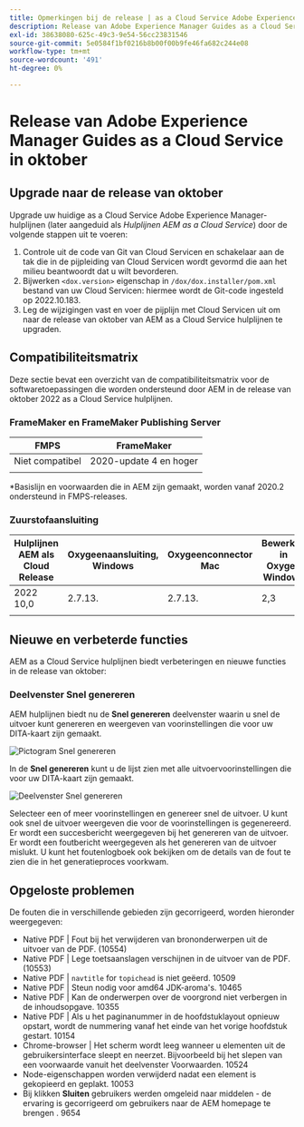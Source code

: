 ```yaml
---
title: Opmerkingen bij de release | as a Cloud Service Adobe Experience Manager-hulplijnen, release oktober 2022
description: Release van Adobe Experience Manager Guides as a Cloud Service in oktober
exl-id: 38638080-625c-49c3-9e54-56cc23831546
source-git-commit: 5e0584f1bf0216b8b00f00b9fe46fa682c244e08
workflow-type: tm+mt
source-wordcount: '491'
ht-degree: 0%

---
```


# Release van Adobe Experience Manager Guides as a Cloud Service in oktober

## Upgrade naar de release van oktober

Upgrade uw huidige as a Cloud Service Adobe Experience Manager-hulplijnen (later aangeduid als *Hulplijnen AEM as a Cloud Service*) door de volgende stappen uit te voeren:
1. Controle uit de code van Git van Cloud Servicen en schakelaar aan de tak die in de pijpleiding van Cloud Servicen wordt gevormd die aan het milieu beantwoordt dat u wilt bevorderen.
1. Bijwerken `<dox.version>` eigenschap in `/dox/dox.installer/pom.xml` bestand van uw Cloud Servicen: hiermee wordt de Git-code ingesteld op 2022.10.183.
1. Leg de wijzigingen vast en voer de pijplijn met Cloud Servicen uit om naar de release van oktober van AEM as a Cloud Service hulplijnen te upgraden.

## Compatibiliteitsmatrix

Deze sectie bevat een overzicht van de compatibiliteitsmatrix voor de softwaretoepassingen die worden ondersteund door AEM in de release van oktober 2022 as a Cloud Service hulplijnen.

### FrameMaker en FrameMaker Publishing Server

| FMPS | FrameMaker |
| --- | --- |
| Niet compatibel | 2020-update 4 en hoger |
| | |

*Basislijn en voorwaarden die in AEM zijn gemaakt, worden vanaf 2020.2 ondersteund in FMPS-releases.

### Zuurstofaansluiting

| Hulplijnen AEM als Cloud Release | Oxygeenaansluiting, Windows | Oxygeenconnector Mac | Bewerken in Oxygen Windows | Bewerken in Oxygen Mac |
| --- | --- | --- | --- | --- |
| 2022 10,0 | 2.7.13. | 2.7.13. | 2,3 | 2,3 |
|  |  |  |  |


## Nieuwe en verbeterde functies

AEM as a Cloud Service hulplijnen biedt verbeteringen en nieuwe functies in de release van oktober:


### Deelvenster Snel genereren

AEM hulplijnen biedt nu de **Snel genereren** deelvenster waarin u snel de uitvoer kunt genereren en weergeven van voorinstellingen die voor uw DITA-kaart zijn gemaakt.

![Pictogram Snel genereren](assets/quick-generate-icon.png)

In de **Snel genereren** kunt u de lijst zien met alle uitvoervoorinstellingen die voor uw DITA-kaart zijn gemaakt.

![Deelvenster Snel genereren](assets/quick-generate-panel.png)

Selecteer een of meer voorinstellingen en genereer snel de uitvoer. U kunt ook snel de uitvoer weergeven die voor de voorinstellingen is gegenereerd. Er wordt een succesbericht weergegeven bij het genereren van de uitvoer. Er wordt een foutbericht weergegeven als het genereren van de uitvoer mislukt. U kunt het foutenlogboek ook bekijken om de details van de fout te zien die in het generatieproces voorkwam.


## Opgeloste problemen

De fouten die in verschillende gebieden zijn gecorrigeerd, worden hieronder weergegeven:

* Native PDF | Fout bij het verwijderen van brononderwerpen uit de uitvoer van de PDF. (10554)
* Native PDF | Lege toetsaanslagen verschijnen in de uitvoer van de PDF. (10553)
* Native PDF | `navtitle` for `topichead` is niet geëerd. 10509
* Native PDF | Steun nodig voor amd64 JDK-aroma&#39;s. 10465
* Native PDF | Kan de onderwerpen over de voorgrond niet verbergen in de inhoudsopgave. 10355
* Native PDF | Als u het paginanummer in de hoofdstuklayout opnieuw opstart, wordt de nummering vanaf het einde van het vorige hoofdstuk gestart. 10154
* Chrome-browser | Het scherm wordt leeg wanneer u elementen uit de gebruikersinterface sleept en neerzet. Bijvoorbeeld bij het slepen van een voorwaarde vanuit het deelvenster Voorwaarden. 10524
* Node-eigenschappen worden verwijderd nadat een element is gekopieerd en geplakt. 10053
* Bij klikken  **Sluiten** gebruikers werden omgeleid naar middelen - de ervaring is gecorrigeerd om gebruikers naar de AEM homepage te brengen . 9654
